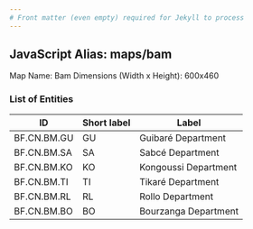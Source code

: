 ```yaml
---
# Front matter (even empty) required for Jekyll to process
---
```


## JavaScript Alias: maps/bam

Map Name: Bam
Dimensions (Width x Height): 600x460

### List of Entities

ID | Short label | Label
---|---|---|
BF.CN.BM.GU|GU|Guibaré Department
BF.CN.BM.SA|SA|Sabcé Department
BF.CN.BM.KO|KO|Kongoussi Department
BF.CN.BM.TI|TI|Tikaré Department
BF.CN.BM.RL|RL|Rollo Department
BF.CN.BM.BO|BO|Bourzanga Department
